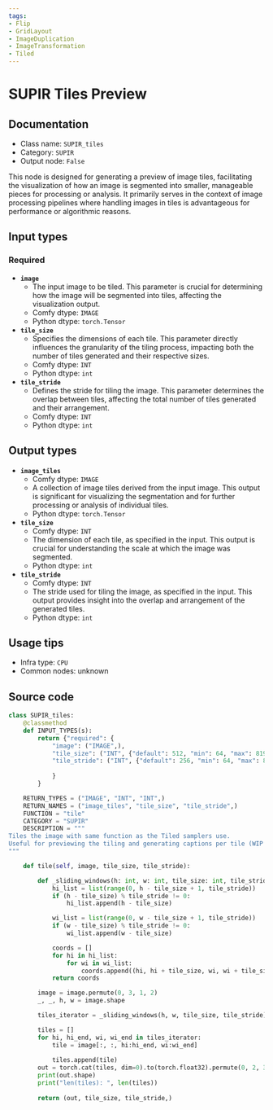 ```yaml
---
tags:
- Flip
- GridLayout
- ImageDuplication
- ImageTransformation
- Tiled
---
```


# SUPIR Tiles Preview
## Documentation
- Class name: `SUPIR_tiles`
- Category: `SUPIR`
- Output node: `False`

This node is designed for generating a preview of image tiles, facilitating the visualization of how an image is segmented into smaller, manageable pieces for processing or analysis. It primarily serves in the context of image processing pipelines where handling images in tiles is advantageous for performance or algorithmic reasons.
## Input types
### Required
- **`image`**
    - The input image to be tiled. This parameter is crucial for determining how the image will be segmented into tiles, affecting the visualization output.
    - Comfy dtype: `IMAGE`
    - Python dtype: `torch.Tensor`
- **`tile_size`**
    - Specifies the dimensions of each tile. This parameter directly influences the granularity of the tiling process, impacting both the number of tiles generated and their respective sizes.
    - Comfy dtype: `INT`
    - Python dtype: `int`
- **`tile_stride`**
    - Defines the stride for tiling the image. This parameter determines the overlap between tiles, affecting the total number of tiles generated and their arrangement.
    - Comfy dtype: `INT`
    - Python dtype: `int`
## Output types
- **`image_tiles`**
    - Comfy dtype: `IMAGE`
    - A collection of image tiles derived from the input image. This output is significant for visualizing the segmentation and for further processing or analysis of individual tiles.
    - Python dtype: `torch.Tensor`
- **`tile_size`**
    - Comfy dtype: `INT`
    - The dimension of each tile, as specified in the input. This output is crucial for understanding the scale at which the image was segmented.
    - Python dtype: `int`
- **`tile_stride`**
    - Comfy dtype: `INT`
    - The stride used for tiling the image, as specified in the input. This output provides insight into the overlap and arrangement of the generated tiles.
    - Python dtype: `int`
## Usage tips
- Infra type: `CPU`
- Common nodes: unknown


## Source code
```python
class SUPIR_tiles:
    @classmethod
    def INPUT_TYPES(s):
        return {"required": {
            "image": ("IMAGE",),
            "tile_size": ("INT", {"default": 512, "min": 64, "max": 8192, "step": 64}),
            "tile_stride": ("INT", {"default": 256, "min": 64, "max": 8192, "step": 64}),
          
            }
        }

    RETURN_TYPES = ("IMAGE", "INT", "INT",)
    RETURN_NAMES = ("image_tiles", "tile_size", "tile_stride",)
    FUNCTION = "tile"
    CATEGORY = "SUPIR"
    DESCRIPTION = """
Tiles the image with same function as the Tiled samplers use.  
Useful for previewing the tiling and generating captions per tile (WIP feature)
"""

    def tile(self, image, tile_size, tile_stride):

        def _sliding_windows(h: int, w: int, tile_size: int, tile_stride: int):
            hi_list = list(range(0, h - tile_size + 1, tile_stride))
            if (h - tile_size) % tile_stride != 0:
                hi_list.append(h - tile_size)

            wi_list = list(range(0, w - tile_size + 1, tile_stride))
            if (w - tile_size) % tile_stride != 0:
                wi_list.append(w - tile_size)

            coords = []
            for hi in hi_list:
                for wi in wi_list:
                    coords.append((hi, hi + tile_size, wi, wi + tile_size))
            return coords

        image = image.permute(0, 3, 1, 2)
        _, _, h, w = image.shape

        tiles_iterator = _sliding_windows(h, w, tile_size, tile_stride)

        tiles = []
        for hi, hi_end, wi, wi_end in tiles_iterator:
            tile = image[:, :, hi:hi_end, wi:wi_end]
            
            tiles.append(tile)
        out = torch.cat(tiles, dim=0).to(torch.float32).permute(0, 2, 3, 1)
        print(out.shape)
        print("len(tiles): ", len(tiles))
        
        return (out, tile_size, tile_stride,)

```
